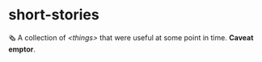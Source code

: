 # short-stories

🗞️ A collection of _&lt;things&gt;_ that were useful at some point in time. **Caveat emptor**.
